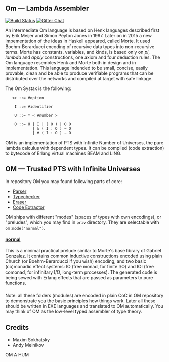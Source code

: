 Om — Lambda Assembler
---------------------

[![Build Status](https://travis-ci.org/groupoid/om.svg?branch=master)](https://travis-ci.org/groupoid/om)
[![Gitter Chat](https://img.shields.io/gitter/room/badges/shields.svg)](https://gitter.im/groupoid/om)

   An intermediate Om language is based on Henk languages described first
   by Erik Meijer and Simon Peyton Jones in 1997. Later on in 2015 a new impementation of the ideas
   in Haskell appeared, called Morte. It used Boehm-Berarducci encoding of recursive data types into non-recursive terms.
   Morte has constants, variables, and kinds, is based only on *pi*, *lambda* and *apply* constructions,
   one axiom and four deduction rules. The Om language resembles Henk and Morte both in design
   and in implementation. This language indended to be small, concise, easily provable, clean and be able
   to produce verifiable programs that can be distributed over the networks and compiled at target with
   safe linkage.

   The Om Systax is the following:

```
   <> ::= #option

    I ::= #identifier

    U ::= * < #number >

    O ::= U | I | ( O ) | O O
            | λ ( I : O ) → O
            | ∀ ( I : O ) → O
```

OM is an implementation of PTS with Infinite Number of Universes,
the pure lambda calculus with dependent types. It can be compiled (code extraction) to bytecode
of Erlang virtual machines BEAM and LING.

OM — Trusted PTS with Infinite Universes
----------------------------------------

In repository OM you may found following parts of core:

* [Parser](https://github.com/groupoid/om/blob/master/src/om_parse.erl)
* [Typechecker](https://github.com/groupoid/om/blob/master/src/om_type.erl)
* [Eraser](https://github.com/groupoid/om/blob/master/src/om_erase.erl)
* [Code Extractor](https://github.com/groupoid/om/blob/master/src/om_extract.erl)

OM ships with different "modes" (spaces of types with own encodings), or "preludes", which
you may find in `priv` directory. They are selectable with `om:mode("normal")`.

#### [normal](https://github.com/groupoid/om/tree/master/priv/normal)

This is a minimal practical prelude similar to Morte's base library of Gabriel Gonzalez.
It contains common inductive constructions encoded using plain Church (or Boehm-Berarducci if you wish) encoding,
and two basic (co)monadic effect systems: IO (free monad, for finite I/O) and IOI (free comonad,
for infinitary I/O, long-term processes). The generated code is being sewed with
Erlang effects that are passed as parameters to pure functions.

###

Note: all these folders (modules) are encoded in plain CoC in OM repository to demonstrate
you the basic principles how things work. Later all these should be written in EXE languages and translated to OM
automatically. You may think of OM as the low-level typed assembler of type theory.

Credits
-------

* Maxim Sokhatsky
* Andy Melnikov

OM A HUM
